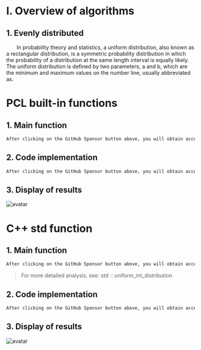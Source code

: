 #  I. Overview of algorithms 

##  1. Evenly distributed 

   In probability theory and statistics, a uniform distribution, also known as a rectangular distribution, is a symmetric probability distribution in which the probability of a distribution at the same length interval is equally likely. The uniform distribution is defined by two parameters, a and b, which are the minimum and maximum values on the number line, usually abbreviated as. 

#  PCL built-in functions 

##  1. Main function 

  ```python  
After clicking on the GitHub Sponsor button above, you will obtain access permissions to my private code repository ( https://github.com/slowlon/my_code_bar ) to view this blog code. By searching the code number of this blog, you can find the code you need, code number is: 2024020309574217556
  ```  
##   2. Code implementation 

  ```python  
After clicking on the GitHub Sponsor button above, you will obtain access permissions to my private code repository ( https://github.com/slowlon/my_code_bar ) to view this blog code. By searching the code number of this blog, you can find the code you need, code number is: 2024020309574217556
  ```  
##   3. Display of results 

 ![avatar]( 5d70404aa4b849b99c1190e8d2ea47ba.png) 

#  C++ std function 

##  1. Main function 

  ```python  
After clicking on the GitHub Sponsor button above, you will obtain access permissions to my private code repository ( https://github.com/slowlon/my_code_bar ) to view this blog code. By searching the code number of this blog, you can find the code you need, code number is: 2024020309574217556
  ```  
>  For more detailed analysis, see: std :: uniform_int_distribution 

##   2. Code implementation 

  ```python  
After clicking on the GitHub Sponsor button above, you will obtain access permissions to my private code repository ( https://github.com/slowlon/my_code_bar ) to view this blog code. By searching the code number of this blog, you can find the code you need, code number is: 2024020309574217556
  ```  
##   3. Display of results 

 ![avatar]( d5ad4e5ed3ce44faa09e6dddfcd5b082.png) 

